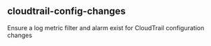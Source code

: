 ## cloudtrail-config-changes
Ensure a log metric filter and alarm exist for CloudTrail configuration changes
